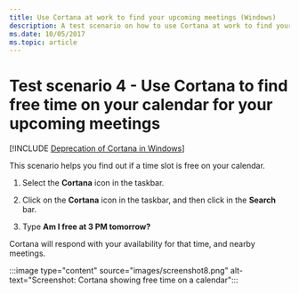 ```yaml
---
title: Use Cortana at work to find your upcoming meetings (Windows)
description: A test scenario on how to use Cortana at work to find your upcoming meetings.
ms.date: 10/05/2017
ms.topic: article
---
```


# Test scenario 4 - Use Cortana to find free time on your calendar for your upcoming meetings

<!--Using include for Cortana in Windows deprecation -->
[!INCLUDE [Deprecation of Cortana in Windows](./includes/cortana-deprecation.md)]

This scenario helps you find out if a time slot is free on your calendar.

1. Select the  **Cortana**  icon in the taskbar.

1. Click on the **Cortana** icon in the taskbar, and then click in the **Search** bar.

1. Type **Am I free at 3 PM tomorrow?**

Cortana will respond with your availability for that time, and nearby meetings.

:::image type="content" source="images/screenshot8.png" alt-text="Screenshot: Cortana showing free time on a calendar":::
